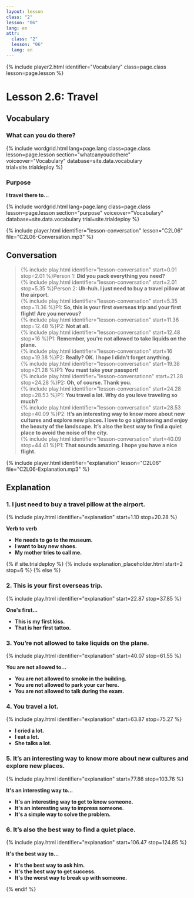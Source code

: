 ```yaml
---
layout: lesson
class: "2"
lesson: "06"
lang: en
attr:
  class: "2"
  lesson: "06"
  lang: en
---
```


{% include player2.html identifier="Vocabulary" class=page.class lesson=page.lesson %}
# Lesson 2.6: Travel 


## Vocabulary
### What can you do there?

{% include wordgrid.html lang=page.lang
		class=page.class 
		lesson=page.lesson 
		section="whatcanyoudothere"
		voiceover="Vocabulary"
		database=site.data.vocabulary 
		trial=site.trialdeploy %}




### Purpose 

__I travel there to...__

{% include wordgrid.html lang=page.lang
		class=page.class 
		lesson=page.lesson 
		section="purpose"
		voiceover="Vocabulary"
		database=site.data.vocabulary 
		trial=site.trialdeploy %}



{% include player.html identifier="lesson-conversation" lesson="C2L06" file="C2L06-Conversation.mp3" %}
## Conversation


> {% include play.html identifier="lesson-conversation" start=0.01 stop=2.01 %}Person 1: __Did you pack everything you need?__  
> {% include play.html identifier="lesson-conversation" start=2.01  stop=5.35 %}Person 2: __Uh-huh. I just need to buy a travel pillow at the airport.__  
> {% include play.html identifier="lesson-conversation" start=5.35 stop=11.36 %}P1: __So, this is your first overseas trip and your first flight! Are you nervous?__  
> {% include play.html identifier="lesson-conversation" start=11.36 stop=12.48 %}P2: __Not at all.__  
> {% include play.html identifier="lesson-conversation" start=12.48 stop=16 %}P1: __Remember, you’re not allowed to take liquids on the plane.__  
> {% include play.html identifier="lesson-conversation" start=16 stop=19.38 %}P2: __Really? OK. I hope I didn’t forget anything.__  
> {% include play.html identifier="lesson-conversation" start=19.38 stop=21.28 %}P1: __You must take your passport!__  
> {% include play.html identifier="lesson-conversationn" start=21.28 stop=24.28 %}P2: __Oh, of course. Thank you.__  
> {% include play.html identifier="lesson-conversation" start=24.28 stop=28.53 %}P1: __You travel a lot. Why do you love traveling so much?__  
> {% include play.html identifier="lesson-conversation" start=28.53 stop=40.09 %}P2: __It’s an interesting way to know more about new cultures and explore new places. I love to go sightseeing and enjoy the beauty of the landscape. It’s also the best way to find a quiet place to avoid the noise of the city.__  
> {% include play.html identifier="lesson-conversation" start=40.09 stop=44.41 %}P1: __That sounds amazing. I hope you have a nice flight.__  


{% include player.html identifier="explanation" lesson="C2L06" file="C2L06-Explanation.mp3" %}
## Explanation


### 1. I just need to buy a travel pillow at the airport.
{% include play.html identifier="explanation" start=1.10 stop=20.28 %}

__Verb to verb__

- __He needs to go to the museum.__ 
- __I want to buy new shoes.__ 
- __My mother tries to call me.__

{% if site.trialdeploy %}
	{% include explanation_placeholder.html start=2 stop=6 %}
	{% else %}



### 2. This is your first overseas trip.
{% include play.html identifier="explanation" start=22.87 stop=37.85 %}

__One's first...__

- __This is my first kiss.__ 
- __That is her first tattoo.__ 


### 3.  You’re not allowed to take liquids on the plane.
{% include play.html identifier="explanation" start=40.07 stop=61.55 %}

__You are not allowed to...__

- __You are not allowed to smoke in the building.__ 
- __You are not allowed to park your car here.__ 
- __You are not allowed to talk during the exam.__ 


### 4.  You travel a lot.
{% include play.html identifier="explanation" start=63.87 stop=75.27 %}  

- __I cried a lot.__ 
- __I eat a lot.__ 
- __She talks a lot.__ 

### 5.  It’s an interesting way to know more about new cultures and explore new places.
{% include play.html identifier="explanation" start=77.86 stop=103.76 %} 

__It's an interesting way to...__

- __It's an interesting way to get to know someone.__ 
- __It's an interesting way to impress someone.__ 
- __It's a simple way to solve the problem.__ 

### 6.   It’s also the best way to find a quiet place.
{% include play.html identifier="explanation" start=106.47 stop=124.85 %}

__It's the best way to...__

- __It's the best way to ask him.__ 
- __It's the best way to get success.__ 
- __It's the worst way to break up with someone.__ 


{% endif %}